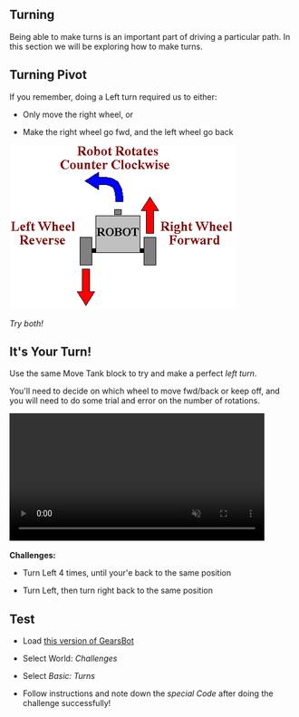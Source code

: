 Turning
---

Being able to make turns is an important part of driving a particular path.
In this section we will be exploring how to make turns.

## Turning Pivot

If you remember, doing a Left turn required us to either:

- Only move the right wheel, or 

- Make the right wheel go fwd, and the left wheel go back

![](images/left.jpg)

*Try both!*

## It's Your Turn!

Use the same Move Tank block to try and make a perfect *left turn*.  

You'll need to decide on which wheel to move fwd/back or keep off, and you will need to do some trial and error on the number of rotations.

<video autoplay muted loop width=450 height="auto">
  <source src="images/codeLeftTurn.mp4" type="video/mp4">
</video>

**Challenges:**

- Turn Left 4 times, until your'e back to the same position

- Turn Left, then turn right back to the same position

## Test 

- Load [this version of GearsBot](https://quirkycort.github.io/gears/public/index.html?worldScripts=world_challenges)

- Select World: *Challenges*

- Select *Basic: Turns*

- Follow instructions and note down the *special Code* after doing the challenge successfully!



